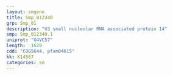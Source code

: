 ```yaml
---
layout: smgene
title: Smp_012340
grp: Smp_01
description: "U3 small nucleolar RNA associated protein 14"
smp: Smp_012340.1
uniprot: "G4VC57"
length:  1629
cdd: "COG5644, pfam04615"
kk: K14567
categories: sm
---
```

